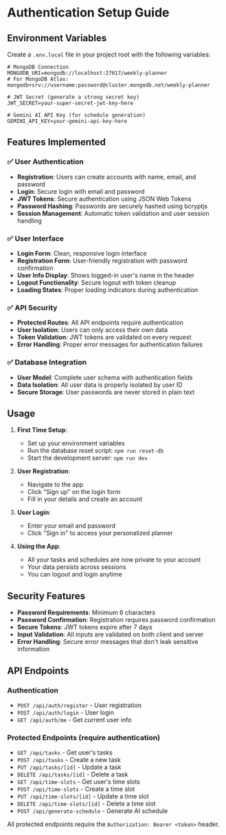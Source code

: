 # Authentication Setup Guide

## Environment Variables

Create a `.env.local` file in your project root with the following variables:

```env
# MongoDB Connection
MONGODB_URI=mongodb://localhost:27017/weekly-planner
# For MongoDB Atlas: mongodb+srv://username:password@cluster.mongodb.net/weekly-planner

# JWT Secret (generate a strong secret key)
JWT_SECRET=your-super-secret-jwt-key-here

# Gemini AI API Key (for schedule generation)
GEMINI_API_KEY=your-gemini-api-key-here
```

## Features Implemented

### ✅ User Authentication
- **Registration**: Users can create accounts with name, email, and password
- **Login**: Secure login with email and password
- **JWT Tokens**: Secure authentication using JSON Web Tokens
- **Password Hashing**: Passwords are securely hashed using bcryptjs
- **Session Management**: Automatic token validation and user session handling

### ✅ User Interface
- **Login Form**: Clean, responsive login interface
- **Registration Form**: User-friendly registration with password confirmation
- **User Info Display**: Shows logged-in user's name in the header
- **Logout Functionality**: Secure logout with token cleanup
- **Loading States**: Proper loading indicators during authentication

### ✅ API Security
- **Protected Routes**: All API endpoints require authentication
- **User Isolation**: Users can only access their own data
- **Token Validation**: JWT tokens are validated on every request
- **Error Handling**: Proper error messages for authentication failures

### ✅ Database Integration
- **User Model**: Complete user schema with authentication fields
- **Data Isolation**: All user data is properly isolated by user ID
- **Secure Storage**: User passwords are never stored in plain text

## Usage

1. **First Time Setup**:
   - Set up your environment variables
   - Run the database reset script: `npm run reset-db`
   - Start the development server: `npm run dev`

2. **User Registration**:
   - Navigate to the app
   - Click "Sign up" on the login form
   - Fill in your details and create an account

3. **User Login**:
   - Enter your email and password
   - Click "Sign in" to access your personalized planner

4. **Using the App**:
   - All your tasks and schedules are now private to your account
   - Your data persists across sessions
   - You can logout and login anytime

## Security Features

- **Password Requirements**: Minimum 6 characters
- **Password Confirmation**: Registration requires password confirmation
- **Secure Tokens**: JWT tokens expire after 7 days
- **Input Validation**: All inputs are validated on both client and server
- **Error Handling**: Secure error messages that don't leak sensitive information

## API Endpoints

### Authentication
- `POST /api/auth/register` - User registration
- `POST /api/auth/login` - User login
- `GET /api/auth/me` - Get current user info

### Protected Endpoints (require authentication)
- `GET /api/tasks` - Get user's tasks
- `POST /api/tasks` - Create a new task
- `PUT /api/tasks/[id]` - Update a task
- `DELETE /api/tasks/[id]` - Delete a task
- `GET /api/time-slots` - Get user's time slots
- `POST /api/time-slots` - Create a time slot
- `PUT /api/time-slots/[id]` - Update a time slot
- `DELETE /api/time-slots/[id]` - Delete a time slot
- `POST /api/generate-schedule` - Generate AI schedule

All protected endpoints require the `Authorization: Bearer <token>` header.













